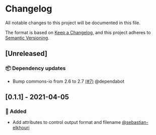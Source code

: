 # Changelog
All notable changes to this project will be documented in this file.

The format is based on [Keep a Changelog](https://keepachangelog.com/en/1.0.0/),
and this project adheres to [Semantic Versioning](https://semver.org/spec/v2.0.0.html).

## [Unreleased]

### :package: Dependency updates
- Bump commons-io from 2.6 to 2.7 [(#7)](https://github.com/uniqueck/asciidoctorj-liquibase-extension/pull/7) @dependabot

## [0.1.1] - 2021-04-05

### :rocket: Added
-  Add attributes to control output format and filename [@sebastian-elkhouri](https://github.com/sebastian-elkhouri)
